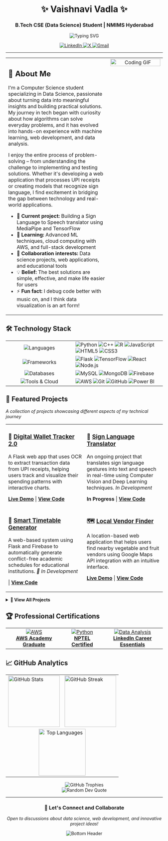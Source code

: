 <div align="center">
  <h1>✨ Vaishnavi Vadla ✨</h1>
  <h3>B.Tech CSE (Data Science) Student | NMIMS Hyderabad</h3>
  <img src="https://readme-typing-svg.herokuapp.com?font=Fira+Code&size=24&duration=3000&pause=1000&color=7AF5B3&center=true&vCenter=true&width=435&lines=Aspiring+Data+Engineer;Aspiring+ML+Engineer;Python+Developer;Problem+Solver;Tech+Enthusiast" alt="Typing SVG" />
  <br>
  <p>
    <a href="https://www.linkedin.com/in/vaishnavivadla/">
      <img src="https://img.shields.io/badge/LinkedIn-0A66C2?style=for-the-badge&logo=linkedin&logoColor=white" alt="LinkedIn"/>
    </a>
    <a href="https://x.com/VV_Algos?t=6cUkIuT1PehtLYcQDpfZ_Q&s=08">
      <img src="https://img.shields.io/badge/X-000000?style=for-the-badge&logo=x&logoColor=white" alt="X"/>
    </a>
    <a href="mailto:vaishnavivadla33@gmail.com">
      <img src="https://img.shields.io/badge/Gmail-D14836?style=for-the-badge&logo=gmail&logoColor=white" alt="Gmail"/>
    </a>
  </p>
</div>

---

<table>
  <tr>
    <td valign="top" width="65%">
      <h2>🚀 About Me</h2>
      <p>
        I'm a Computer Science student specializing in Data Science, passionate about turning data into meaningful insights and building practical solutions. My journey in tech began with curiosity about how algorithms can solve everyday problems, and it has evolved into hands-on experience with machine learning, web development, and data analysis.
      </p>
      <p>
        I enjoy the entire process of problem-solving – from understanding the challenge to implementing and testing solutions. Whether it's developing a web application that processes UPI receipts or creating models that recognize sign language, I find excitement in bridging the gap between technology and real-world applications.
      </p>
      <ul>
        <li>🔭 <b>Current project:</b> Building a Sign Language to Speech translator using MediaPipe and TensorFlow</li>
        <li>🌱 <b>Learning:</b> Advanced ML techniques, cloud computing with AWS, and full-stack development</li>
        <li>👯 <b>Collaboration interests:</b> Data science projects, web applications, and educational tools</li>
        <li>💡 <b>Belief:</b> The best solutions are simple, effective, and make life easier for users</li>
        <li>⚡ <b>Fun fact:</b> I debug code better with music on, and I think data visualization is an art form!</li>
      </ul>
    </td>
    <td valign="top" width="35%">
      <div align="center">
        <img src="https://media.giphy.com/media/v1.Y2lkPTc5MGI3NjExNzM3MmI1MTBjNmM5OGUwMjI4ZDRjZjQ5ZWY4YmM2ZWMzNDU0NGQzNiZlcD12MV9pbnRlcm5hbF9naWZzX2dpZklkJmN0PWc/L1R1tvI9svkIWwpVYr/giphy.gif" alt="Coding GIF" width="100%">
      </div>
    </td>
  </tr>
</table>

## 🛠️ Technology Stack

<table>
  <tr>
    <td align="center" width="200">
      <img src="https://img.shields.io/badge/Languages-4A90E2?style=for-the-badge&logoColor=white" alt="Languages"/>
    </td>
    <td>
      <img src="https://img.shields.io/badge/Python-3776AB?style=for-the-badge&logo=python&logoColor=white" alt="Python"/>
      <img src="https://img.shields.io/badge/C++-00599C?style=for-the-badge&logo=cplusplus&logoColor=white" alt="C++"/>
      <img src="https://img.shields.io/badge/R-276DC3?style=for-the-badge&logo=r&logoColor=white" alt="R"/>
      <img src="https://img.shields.io/badge/JavaScript-F7DF1E?style=for-the-badge&logo=javascript&logoColor=black" alt="JavaScript"/>
      <img src="https://img.shields.io/badge/HTML5-E34F26?style=for-the-badge&logo=html5&logoColor=white" alt="HTML5"/>
      <img src="https://img.shields.io/badge/CSS3-1572B6?style=for-the-badge&logo=css3&logoColor=white" alt="CSS3"/>
    </td>
  </tr>
  <tr>
    <td align="center">
      <img src="https://img.shields.io/badge/Frameworks-FF6B6B?style=for-the-badge&logoColor=white" alt="Frameworks"/>
    </td>
    <td>
      <img src="https://img.shields.io/badge/Flask-000000?style=for-the-badge&logo=flask&logoColor=white" alt="Flask"/>
      <img src="https://img.shields.io/badge/TensorFlow-FF6F00?style=for-the-badge&logo=tensorflow&logoColor=white" alt="TensorFlow"/>
      <img src="https://img.shields.io/badge/React-61DAFB?style=for-the-badge&logo=react&logoColor=black" alt="React"/>
      <img src="https://img.shields.io/badge/Node.js-339933?style=for-the-badge&logo=nodedotjs&logoColor=white" alt="Node.js"/>
    </td>
  </tr>
  <tr>
    <td align="center">
      <img src="https://img.shields.io/badge/Databases-4ECDC4?style=for-the-badge&logoColor=white" alt="Databases"/>
    </td>
    <td>
      <img src="https://img.shields.io/badge/MySQL-4479A1?style=for-the-badge&logo=mysql&logoColor=white" alt="MySQL"/>
      <img src="https://img.shields.io/badge/MongoDB-47A248?style=for-the-badge&logo=mongodb&logoColor=white" alt="MongoDB"/>
      <img src="https://img.shields.io/badge/Firebase-FFCA28?style=for-the-badge&logo=firebase&logoColor=black" alt="Firebase"/>
    </td>
  </tr>
  <tr>
    <td align="center">
      <img src="https://img.shields.io/badge/Tools_&_Cloud-9B59B6?style=for-the-badge&logoColor=white" alt="Tools & Cloud"/>
    </td>
    <td>
      <img src="https://img.shields.io/badge/AWS-232F3E?style=for-the-badge&logo=amazon-aws&logoColor=white" alt="AWS"/>
      <img src="https://img.shields.io/badge/Git-F05032?style=for-the-badge&logo=git&logoColor=white" alt="Git"/>
      <img src="https://img.shields.io/badge/GitHub-181717?style=for-the-badge&logo=github&logoColor=white" alt="GitHub"/>
      <img src="https://img.shields.io/badge/Power_BI-F2C811?style=for-the-badge&logo=powerbi&logoColor=black" alt="Power BI"/>
    </td>
  </tr>
</table>

## 💼 Featured Projects

<p><i>A collection of projects showcasing different aspects of my technical journey</i></p>

<table>
  <tr>
    <td width="50%" valign="top">
      <h3>🏦 <a href="https://github.com/VaishnaviVadla33/DigitalWalletTracker02">Digital Wallet Tracker 2.0</a></h3>
      <p>A Flask web app that uses OCR to extract transaction data from UPI receipts, helping users track and visualize their spending patterns with interactive charts.</p>
      <p><b><a href="https://digitalwallettracker02.onrender.com/">Live Demo</a></b> | <b><a href="https://github.com/VaishnaviVadla33/DigitalWalletTracker02">View Code</a></b></p>
    </td>
    <td width="50%" valign="top">
      <h3>🤟 <a href="https://github.com/VaishnaviVadla33/SignToText">Sign Language Translator</a></h3>
      <p>An ongoing project that translates sign language gestures into text and speech in real-time using Computer Vision and Deep Learning techniques. <i>In Development</i></p>
      <p><b>In Progress</b> | <b><a href="https://github.com/VaishnaviVadla33/SignToText">View Code</a></b></p>
    </td>
  </tr>
  <tr>
    <td width="50%" valign="top">
      <h3>📅 <a href="https://github.com/VaishnaviVadla33/TimeTableSheduler">Smart Timetable Generator</a></h3>
      <p>A web-based system using Flask and Firebase to automatically generate conflict-free academic schedules for educational institutions. <i>🚧 In Development</i></p>
      <p> | <b><a href="https://github.com/VaishnaviVadla33/TimeTableSheduler">View Code</a></b></p>
    </td>
    <td width="50%" valign="top">
      <h3>🗺️ <a href="https://github.com/VaishnaviVadla33/Vegetable_Fruit_vendors_Locator">Local Vendor Finder</a></h3>
      <p>A location-based web application that helps users find nearby vegetable and fruit vendors using Google Maps API integration with an intuitive interface.</p>
      <p><b><a href="https://vaishnavivadla33.github.io/Vegetable_Fruit_vendors_Locator/">Live Demo</a></b> | <b><a href="https://github.com/VaishnaviVadla33/Vegetable_Fruit_vendors_Locator">View Code</a></b></p>
    </td>
  </tr>
</table>

<details>
  <summary><b>📂 View All Projects</b></summary>
  <br>
  
| Project Name | Description | Tech Stack | Links |
|--------------|-------------|------------|-------|
| **Digital Wallet Tracker 2.0** | OCR-powered UPI receipt analyzer with spending visualization | `Python`, `Flask`, `Tesseract`, `Chart.js` | [Code](https://github.com/VaishnaviVadla33/DigitalWalletTracker02) • [Demo](https://digitalwallettracker02.onrender.com/) |
| **Sign Language Translator** | Real-time gesture recognition and speech synthesis | `Python`, `TensorFlow`, `OpenCV`, `MediaPipe` | [Code](https://github.com/VaishnaviVadla33/SignToText) |
| **Smart Timetable Generator** | Automated academic scheduling system | `Python`, `Flask`, `Firebase` | [Code](https://github.com/VaishnaviVadla33/TimeTableSheduler) |
| **Local Vendor Finder** | Maps-based vendor location service | `HTML`, `CSS`, `JavaScript`, `Google Maps API` | [Code](https://github.com/VaishnaviVadla33/Vegetable_Fruit_vendors_Locator) • [Demo](https://vaishnavivadla33.github.io/Vegetable_Fruit_vendors_Locator/) |
| **QueryBot - Campus Assistant** | NLP chatbot for university queries | `Python`, `NLTK`, `TensorFlow` | [Code](https://github.com/VaishnaviVadla33/SimpleChatBot) |
| **Attendance QuickChecker** | Student attendance tracking and analytics | `Python`, `Tkinter`, `Pandas` | [Code](https://github.com/VaishnaviVadla33/Attendance_QuickCheck) |
| **Mental Health Predictor** | ML model for treatment outcome prediction | `Python`, `Scikit-learn`, `Pandas` | [Code](https://github.com/VaishnaviVadla33/MentalHealthPredictor) |
| **Best Frame Selector** | Video frame quality assessment tool | `Python`, `OpenCV` | [Code](https://github.com/VaishnaviVadla33/BestVideoFrameSelection_Using_SSIM_PSNR) |
| **Retail Analytics Dashboard** | Business intelligence for Kirana stores | `Power BI`, `DAX` | [Code](https://github.com/VaishnaviVadla33/KiranaStoreBusinessAnalysis) |
| **Academic Performance Dashboard** | Student result analysis and insights | `Power BI`, `DAX` | [Code](https://github.com/VaishnaviVadla33/ResultAnalysis_BI) |

</details>

## 🏆 Professional Certifications

<table>
  <tr>
    <td align="center">
      <a href="https://www.credly.com/badges/d6ccadbb-f12b-4296-845b-b3ef05b4002a/public_url">
        <img src="https://img.shields.io/badge/AWS_Cloud_Foundations-232F3E?style=for-the-badge&logo=amazon-aws&logoColor=white" alt="AWS"/>
        <br><b>AWS Academy Graduate</b>
      </a>
    </td>
    <td align="center">
      <a href="https://nptel.ac.in/noc/E_Certificate/NPTEL23CS108S53740281720429928">
        <img src="https://img.shields.io/badge/Joy_of_Computing-3776AB?style=for-the-badge&logo=python&logoColor=white" alt="Python"/>
        <br><b>NPTEL Certified</b>
      </a>
    </td>
    <td align="center">
      <a href="https://www.linkedin.com/learning/certificates/e14b2309a2bf693ce2f1e3d7c59b360b84b2bb22fc129f07700bad10d298d23a">
        <img src="https://img.shields.io/badge/Data_Analysis-0A66C2?style=for-the-badge&logo=linkedin&logoColor=white" alt="Data Analysis"/>
        <br><b>LinkedIn Career Essentials</b>
      </a>
    </td>
  </tr>
</table>

## 📈 GitHub Analytics

<div align="center">
  <table>
    <tr>
      <td>
        <img src="https://github-readme-stats.vercel.app/api?username=VaishnaviVadla33&theme=tokyonight&hide_border=true&include_all_commits=true&count_private=false" alt="GitHub Stats" height="165"/>
      </td>
      <td>
        <img src="https://github-readme-streak-stats.herokuapp.com/?user=VaishnaviVadla33&theme=tokyonight&hide_border=true" alt="GitHub Streak" height="165"/>
      </td>
    </tr>
    <tr>
      <td colspan="2" align="center">
        <img src="https://github-readme-stats.vercel.app/api/top-langs/?username=VaishnaviVadla33&theme=tokyonight&hide_border=true&include_all_commits=true&count_private=false&layout=compact" alt="Top Languages" height="150"/>
      </td>
    </tr>
  </table>
</div>

<div align="center">
  <img src="https://github-profile-trophy.vercel.app/?username=VaishnaviVadla33&theme=discord&no-frame=true&no-bg=true&column=4&margin-w=15" alt="GitHub Trophies" />
</div>

<div align="center">
  <img src="https://quotes-github-readme.vercel.app/api?type=horizontal&theme=tokyonight" alt="Random Dev Quote" />
</div>

---

<div align="center">
  <h3>💬 Let's Connect and Collaborate</h3>
  <p><i>Open to discussions about data science, web development, and innovative project ideas!</i></p>
  <img src="https://raw.githubusercontent.com/Trilokia/Trilokia/379277808c61ef204768a61bbc5d25bc7798ccf1/bottom_header.svg" alt="Bottom Header" />
</div>
